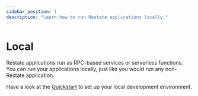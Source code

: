 ```yaml
---
sidebar_position: 1
description: "Learn how to run Restate applications locally."
---
```


# Local

Restate applications run as RPC-based services or serverless functions. You can run your applications locally, just like you would run any non-Restate application. 

Have a look at the [Quickstart](/quickstart) to set up your local development environment.